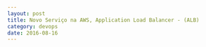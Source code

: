 ```yaml
---
layout: post
title: Novo Serviço na AWS, Application Load Balancer - (ALB)
category: devops
date: 2016-08-16
---
```

